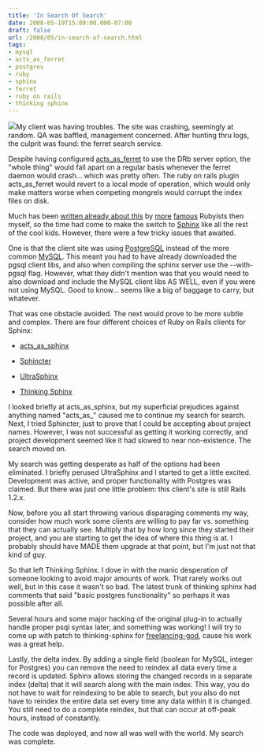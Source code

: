 ```yaml
---
title: 'In Search Of Search'
date: 2008-05-19T15:09:00.000-07:00
draft: false
url: /2008/05/in-search-of-search.html
tags: 
- mysql
- acts_as_ferret
- postgres
- ruby
- sphinx
- ferret
- ruby on rails
- thinking sphinx
---
```


[![](http://yourtech.typepad.com/main/WindowsLiveWriter/ThesearchforSTIIITheSearchforSpock_9B38/star_trek3_thumb1.jpg)](http://yourtech.typepad.com/main/WindowsLiveWriter/ThesearchforSTIIITheSearchforSpock_9B38/star_trek3_thumb1.jpg)My client was having troubles. The site was crashing, seemingly at random. QA was baffled, management concerned. After hunting thru logs, the culprit was found: the ferret search service.  
  
Despite having configured [acts\_as\_ferret](http://projects.jkraemer.net/acts_as_ferret/) to use the DRb server option, the "whole thing" would fall apart on a regular basis whenever the ferret daemon would crash... which was pretty often. The ruby on rails plugin acts\_as\_ferret would revert to a local mode of operation, which would only make matters worse when competing mongrels would corrupt the index files on disk.  
  
Much has been [written already about this](http://www.ruby-forum.com/topic/137629) by [more](http://www.robbyonrails.com/) [famous](http://brainspl.at/) Rubyists then myself, so the time had come to make the switch to [Sphinx](http://www.sphinxsearch.com/) like all the rest of the cool kids. However, there were a few tricky issues that awaited.  
  
One is that the client site was using [PostgreSQL](http://www.postgresql.org/) instead of the more common [MySQL](http://www.mysql.com/). This meant you had to have already downloaded the pgsql client libs, and also when compiling the sphinx server use the --with-pgsql flag. However, what they didn't mention was that you would need to also download and include the MySQL client libs AS WELL, even if you were not using MySQL. Good to know... seems like a big of baggage to carry, but whatever.  
  
That was one obstacle avoided. The next would prove to be more subtle and complex. There are four different choices of Ruby on Rails clients for Sphinx:  
  

*   [acts\_as\_sphinx](http://www.datanoise.com/articles/2007/3/23/acts_as_sphinx-plugin)
  
*   [Sphincter](http://seattlerb.rubyforge.org/Sphincter/)
  
*   [UltraSphinx](http://blog.evanweaver.com/files/doc/fauna/ultrasphinx/files/README.html)
  
*   [Thinking Sphinx](http://ts.freelancing-gods.com/)

  
  
I looked briefly at acts\_as\_sphinx, but my superficial prejudices against anything named "acts\_as\_" caused me to continue my search for search. Next, I tried Sphincter, just to prove that I could be accepting about project names. However, I was not successful as getting it working correctly, and project development seemed like it had slowed to near non-existence. The search moved on.  
  
My search was getting desperate as half of the options had been eliminated. I briefly perused UltraSphinx and I started to get a little excited. Development was active, and proper functionality with Postgres was claimed. But there was just one little problem: this client's site is still Rails 1.2.x.  
  
Now, before you all start throwing various disparaging comments my way, consider how much work some clients are willing to pay far vs. something that they can actually see. Multiply that by how long since they started their project, and you are starting to get the idea of where this thing is at. I probably should have MADE them upgrade at that point, but I'm just not that kind of guy.  
  
So that left Thinking Sphinx. I dove in with the manic desperation of someone looking to avoid major amounts of work. That rarely works out well, but in this case it wasn't so bad. The latest trunk of thinking sphinx had comments that said "basic postgres functionality" so perhaps it was possible after all.  
  
Several hours and some major hacking of the original plug-in to actually handle proper psql syntax later, and something was working! I will try to come up with patch to thinking-sphinx for [freelancing-god](http://freelancing-gods.com/), cause his work was a great help.  
  
Lastly, the delta index. By adding a single field (boolean for MySQL, integer for Postgres) you can remove the need to reindex all data every time a record is updated. Sphinx allows storing the changed records in a separate index (delta) that it will search along with the main index. This way, you do not have to wait for reindexing to be able to search, but you also do not have to reindex the entire data set every time any data within it is changed. You still need to do a complete reindex, but that can occur at off-peak hours, instead of constantly.  
  
The code was deployed, and now all was well with the world. My search was complete.